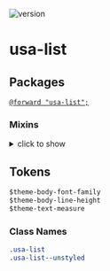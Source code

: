 ![version](https://img.shields.io/badge/version-3.3.0-4287f5.svg?style=flat)

# usa-list

## Packages

[`@forward "usa-list";`](https://github.com/uswds/uswds/tree/v3.3.0/packages/usa-list/)

### Mixins
<details>
<summary>click to show</summary>

- [`packages/uswds-core/src/styles/mixins/typography/usa-list.scss`](https://github.com/uswds/uswds/tree/v3.3.0/packages/uswds-core/src/styles/mixins/typography/usa-list.scss)

  - `usa-list`
  - `usa-list-item`
  - `usa-list-styles`

- [`packages/uswds-core/src/styles/mixins/typography/unstyled-list.scss`](https://github.com/uswds/uswds/tree/v3.3.0/packages/uswds-core/src/styles/mixins/typography/unstyled-list.scss)
  - `unstyled-list`
  
</details>

## Tokens

```css
$theme-body-font-family
$theme-body-line-height
$theme-text-measure
```

### Class Names

```css
.usa-list 
.usa-list--unstyled
```
